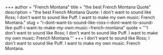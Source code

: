 +++
author = "French Montana"
title = "the best French Montana Quote"
description = "the best French Montana Quote: I don't want to sound like Ross; I don't want to sound like Puff. I want to make my own music: French Montana."
slug = "i-dont-want-to-sound-like-ross-i-dont-want-to-sound-like-puff-i-want-to-make-my-own-music:-french-montana"
quote = '''I don't want to sound like Ross; I don't want to sound like Puff. I want to make my own music: French Montana.'''
+++
I don't want to sound like Ross; I don't want to sound like Puff. I want to make my own music: French Montana.
